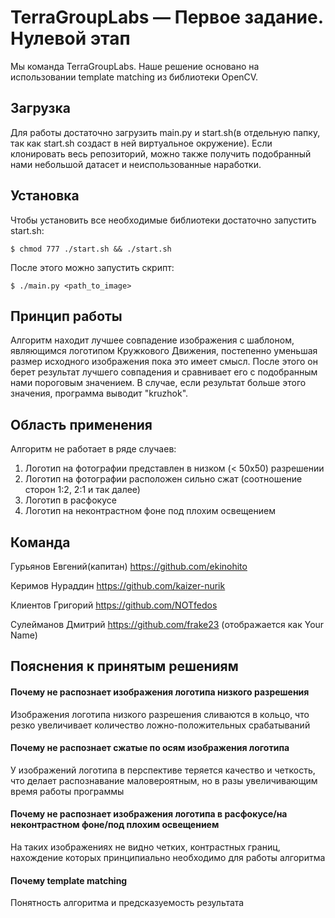# TerraGroupLabs — Первое задание. Нулевой этап

Мы команда TerraGroupLabs. Наше решение основано на использовании template matching из библиотеки OpenCV.

## Загрузка

Для работы достаточно загрузить main.py и start.sh(в отдельную папку, так как start.sh создаст в ней виртуальное окружение).
Если клонировать весь репозиторий, можно также получить подобранный нами небольшой датасет и неиспользованные наработки.

## Установка

Чтобы установить все необходимые библиотеки достаточно запустить start.sh:

`$ chmod 777 ./start.sh && ./start.sh`

После этого можно запустить скрипт:

`$ ./main.py <path_to_image>`

## Принцип работы

Алгоритм находит лучшее совпадение изображения с шаблоном,
являющимся логотипом Кружкового Движения, постепенно уменьшая размер исходного изображения пока это имеет смысл.
После этого он берет результат лучшего совпадения и сравнивает его с подобранным нами пороговым значением.
В случае, если результат больше этого значения, программа выводит "kruzhok".

## Область применения

Алгоритм не работает в ряде случаев:
  1. Логотип на фотографии представлен в низком (< 50x50) разрешении
  2. Логотип на фотографии расположен сильно сжат (соотношение сторон 1:2, 2:1 и так далее)
  3. Логотип в расфокусе
  4. Логотип на неконтрастном фоне под плохим освещением
    
## Команда

Гурьянов Евгений(капитан) https://github.com/ekinohito

Керимов Нураддин https://github.com/kaizer-nurik

Клиентов Григорий https://github.com/NOTfedos

Сулейманов Дмитрий https://github.com/frake23 (отображается как Your Name)

## Пояснения к принятым решениям

#### Почему не распознает изображения логотипа низкого разрешения

Изображения логотипа низкого разрешения сливаются в кольцо, что резко увеличивает количество ложно-положительных срабатываний

#### Почему не распознает сжатые по осям изображения логотипа

У изображений логотипа в перспективе теряется качество и четкость, что делает распознавание маловероятным, но в разы увеличивающим время работы программы

#### Почему не распознает изображения логотипа в расфокусе/на неконтрастном фоне/под плохим освещением

На таких изображениях не видно четких, контрастных границ, нахождение которых принципиально необходимо для работы алгоритма

#### Почему template matching

Понятность алгоритма и предсказуемость результата
